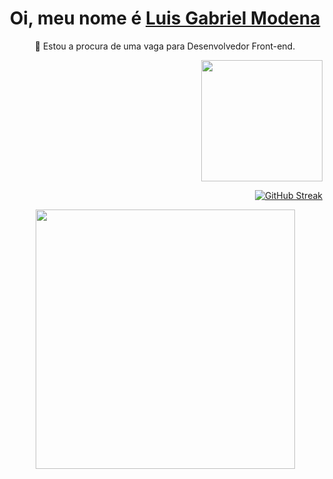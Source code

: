 
<div align='center'>
  <h1>
     Oi, meu nome é <a href="https://www.linkedin.com/in/luismodeena/" _blank>Luis Gabriel Modena</a>
  </h1>
  <p>🔎 Estou a procura de uma vaga para Desenvolvedor Front-end.</p>
</div>





<div align="center" display="flex">
  <div align="right">

  <img height="194px" src="https://github-readme-stats.vercel.app/api?username=luismodenaa&show_icons=true&theme=vision-friendly-dark&include_all_commits=true&count_private=true"/>
  
  
  [![GitHub Streak](https://streak-stats.demolab.com?user=luismodenaa&theme=dark&hide_border=true&locale=pt-br)](https://git.io/streak-stats)
    
  </div>
  
  <div>
  <img height="415px" src="https://github-readme-stats.vercel.app/api/top-langs/?username=luismodenaa&langs_count=8&theme=vision-friendly-dark&hide_border=true">
  </div>
  


  

</div>

  
  
  
